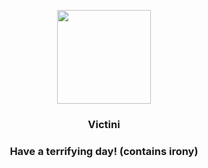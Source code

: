 <p align="center">
    <img src="https://raw.githubusercontent.com/PokeAPI/sprites/master/sprites/pokemon/494.png" width="150" height="150">
</p>
<h3 align="center"> <b>Victini</b></h3>
<h3 align="center">Have a terrifying day! (contains irony)</h3>
